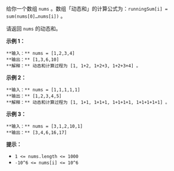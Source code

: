 给你一个数组 `nums` 。数组「动态和」的计算公式为：`runningSum[i] = sum(nums[0]…nums[i])` 。

请返回 `nums` 的动态和。



**示例 1：**

    
    
    **输入：** nums = [1,2,3,4]
    **输出：** [1,3,6,10]
    **解释：** 动态和计算过程为 [1, 1+2, 1+2+3, 1+2+3+4] 。

**示例 2：**

    
    
    **输入：** nums = [1,1,1,1,1]
    **输出：** [1,2,3,4,5]
    **解释：** 动态和计算过程为 [1, 1+1, 1+1+1, 1+1+1+1, 1+1+1+1+1] 。

**示例 3：**

    
    
    **输入：** nums = [3,1,2,10,1]
    **输出：** [3,4,6,16,17]
    



**提示：**

  * `1 <= nums.length <= 1000`
  * `-10^6 <= nums[i] <= 10^6`

